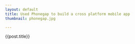 ```yaml
---
layout: default
title: Used Phonegap to build a cross platform mobile app
thumbnail: phonegap.jpg

---
```


{{post.title}}